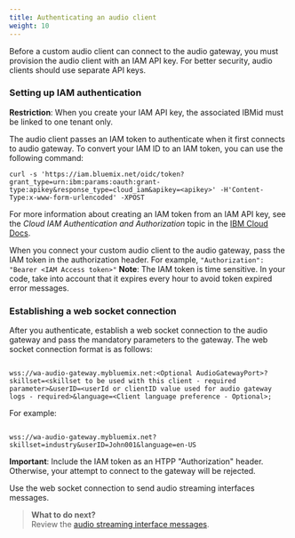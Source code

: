 ```yaml
---
title: Authenticating an audio client
weight: 10
---
```

Before a custom audio client can connect to the audio gateway, you must provision the audio client with an IAM API key.   For better security, audio clients should use separate API keys.

### Setting up IAM authentication 

**Restriction**: When you create your IAM API key, the associated IBMid must be linked to one tenant only.

The audio client passes an IAM token to authenticate when it first connects to audio gateway. To convert your IAM ID to an IAM token, you can use the following command:

`curl -s 'https://iam.bluemix.net/oidc/token?grant_type=urn:ibm:params:oauth:grant- type:apikey&response_type=cloud_iam&apikey=<apikey>' -H'Content-Type:x-www-form-urlencoded' -XPOST`

For more information about creating an IAM token from an IAM API key, see the _Cloud IAM Authentication and Authorization_ topic in the [IBM Cloud Docs](https://console.bluemix.net/docs/services/IoT/reference/security/cloud_iam.html#cloud_iam).

When you connect your custom audio client to the audio gateway, pass the IAM token in the authorization header.  For example, `"Authorization": "Bearer <IAM Access token>"`
**Note**:  The IAM token is time sensitive.  In your code, take into account that it expires every hour to avoid token expired error messages.

### Establishing a web socket connection  

After you authenticate, establish a web socket connection to the audio gateway and pass the mandatory parameters to the gateway.  The web socket connection format is as follows:

```

wss://wa-audio-gateway.mybluemix.net:<Optional AudioGatewayPort>?skillset=<skillset to be used with this client - required parameter>&userID=<userId or clientID value used for audio gateway logs - required>&language=<Client language preference - Optional>;

```

For example:

```

wss://wa-audio-gateway.mybluemix.net?skillset=industry&userID=John001&language=en-US

```
**Important**: Include the IAM token as an HTPP "Authorization" header. Otherwise, your attempt to connect to the gateway will be rejected.

Use the web socket connection to send audio streaming interfaces messages.


> **What to do next?**<br/>
Review the [audio streaming interface messages]({{site.baseurl}}/audio/interface).
